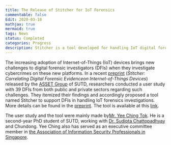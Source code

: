```yaml
---
title: The Release of Stitcher for IoT Forensics
commentable: false
Edit: 2020-03-18
mathjax: true
mermaid: true
tags: News
status: Completed
categories: Progress
description: Stitcher is a tool developed for handling IoT digital forensics investigation.
---
```


<p>The increasing adoption of Internet-of-Things (IoT) devices brings new challenges to digital forensic investigators (DFIs) when they investigate cybercrimes on these new platforms. In a recent <a href="https://arxiv.org/pdf/2003.07242.pdf" target="_blank">preprint</a> (<i>Stitcher: Correlating Digital Forensic Evidenceon Internet-of-Things Devices</i>) released by the <a href="https://asset-group.github.io/" target="_blank">ASSET Group</a> of SUTD, researchers conducted a user study with 39 DFIs from both public and private sectors regarding such challenges. They itemized their findings and accordingly proposed a tool named Stitcher to support DFIs in handling IoT forensics investigations. More details can be found in the <a href="https://arxiv.org/pdf/2003.07242.pdf" target="_blank">preprint</a>. The tool is available at this <a href="https://github.com/poppopretn/Stitcher" target="_blank">link</a>.</p>

<p>The user study and the tool were mainly made by<a href="https://poppopretn.com/" target="_blank">Mr. Yee Ching Tok</a>. He is a second-year PhD student of SUTD, working with <a href="https://istd.sutd.edu.sg/people/faculty/sudipta-chattopadhyay" target="_blank">Dr. Sudipta Chattopadhyay</a> and Chundong. Yee Ching also has served as an executive committee member in <a href="https://www.aisp.sg/" target="_blank">the Association of Information Security Professionals in Singapore</a>.</p>
